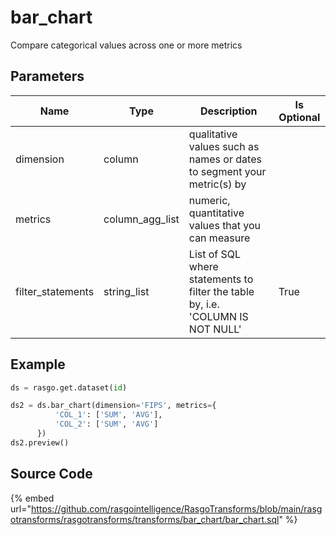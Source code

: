 

# bar_chart

Compare categorical values across one or more metrics

## Parameters

|       Name        |      Type       |                                  Description                                   | Is Optional |
| ----------------- | --------------- | ------------------------------------------------------------------------------ | ----------- |
| dimension         | column          | qualitative values such as names or dates to segment your metric(s) by         |             |
| metrics           | column_agg_list | numeric, quantitative values that you can measure                              |             |
| filter_statements | string_list     | List of SQL where statements to filter the table by, i.e. 'COLUMN IS NOT NULL' | True        |


## Example

```python
ds = rasgo.get.dataset(id)

ds2 = ds.bar_chart(dimension='FIPS', metrics={
          'COL_1': ['SUM', 'AVG'],
          'COL_2': ['SUM', 'AVG']
      })
ds2.preview()
```

## Source Code

{% embed url="https://github.com/rasgointelligence/RasgoTransforms/blob/main/rasgotransforms/rasgotransforms/transforms/bar_chart/bar_chart.sql" %}

